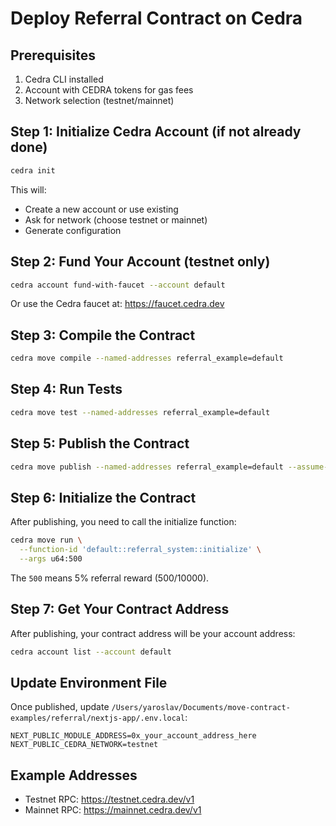 # Deploy Referral Contract on Cedra

## Prerequisites
1. Cedra CLI installed
2. Account with CEDRA tokens for gas fees
3. Network selection (testnet/mainnet)

## Step 1: Initialize Cedra Account (if not already done)
```bash
cedra init
```
This will:
- Create a new account or use existing
- Ask for network (choose testnet or mainnet)
- Generate configuration

## Step 2: Fund Your Account (testnet only)
```bash
cedra account fund-with-faucet --account default
```
Or use the Cedra faucet at: https://faucet.cedra.dev

## Step 3: Compile the Contract
```bash
cedra move compile --named-addresses referral_example=default
```

## Step 4: Run Tests
```bash
cedra move test --named-addresses referral_example=default
```

## Step 5: Publish the Contract
```bash
cedra move publish --named-addresses referral_example=default --assume-yes
```

## Step 6: Initialize the Contract
After publishing, you need to call the initialize function:

```bash
cedra move run \
  --function-id 'default::referral_system::initialize' \
  --args u64:500
```

The `500` means 5% referral reward (500/10000).

## Step 7: Get Your Contract Address
After publishing, your contract address will be your account address:
```bash
cedra account list --account default
```

## Update Environment File
Once published, update `/Users/yaroslav/Documents/move-contract-examples/referral/nextjs-app/.env.local`:
```
NEXT_PUBLIC_MODULE_ADDRESS=0x_your_account_address_here
NEXT_PUBLIC_CEDRA_NETWORK=testnet
```

## Example Addresses
- Testnet RPC: https://testnet.cedra.dev/v1
- Mainnet RPC: https://mainnet.cedra.dev/v1